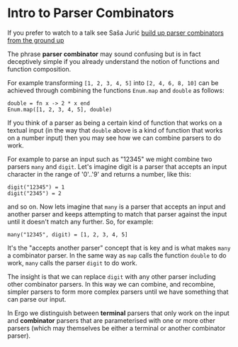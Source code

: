 # Intro to Parser Combinators

If you prefer to watch to a talk see Saša Jurić [build up parser combinators from the ground up](https://www.youtube.com/watch?v=xNzoerDljjo)

The phrase __parser combinator__ may sound confusing but is in fact deceptively simple if you already understand the notion of functions and function composition.

For example transforming `[1, 2, 3, 4, 5]` into `[2, 4, 6, 8, 10]` can be achieved through combining the functions `Enum.map` and `double` as follows:

    double = fn x -> 2 * x end
    Enum.map([1, 2, 3, 4, 5], double)

If you think of a parser as being a certain kind of function that works on a textual input (in the way that `double` above is a kind of function that works on a number input) then you may see how we can combine parsers to do work.

For example to parse an input such as "12345" we might combine two parsers `many` and `digit`. Let's imagine digit is a parser that accepts an input character in the range of '0'..'9' and returns a number, like this:

    digit("12345") = 1
    digit("2345") = 2

and so on. Now lets imagine that `many` is a parser that accepts an input and another parser and keeps attempting to match that parser against the input until it doesn't match any further. So, for example:

    many("12345", digit) = [1, 2, 3, 4, 5]

It's the "accepts another parser" concept that is key and is what makes `many` a combinator parser. In the same way as `map` calls the function `double` to do work, `many` calls the parser `digit` to do work.

The insight is that we can replace `digit` with any other parser including other combinator parsers. In this way we can combine, and recombine, simpler parsers to form more complex parsers until we have something that can parse our input.

In Ergo we distinguish between **terminal** parsers that only work on the input and **combinator** parsers that are parameterised with one or more other parsers (which may themselves be either a terminal or another combinator parser).

